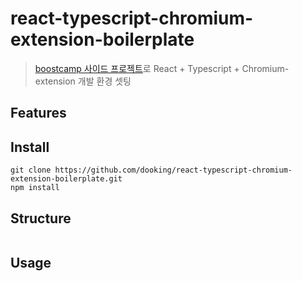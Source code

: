 # react-typescript-chromium-extension-boilerplate

> [boostcamp 사이드 프로젝트]()로
> React + Typescript + Chromium-extension 개발 환경 셋팅

## Features

## Install

```tsx
git clone https://github.com/dooking/react-typescript-chromium-extension-boilerplate.git
npm install
```

## Structure

```

```

## Usage
